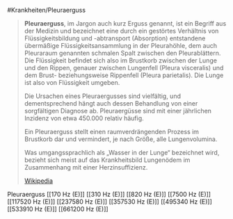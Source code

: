 #Krankheiten/Pleuraerguss

> **Pleuraerguss**, im Jargon auch kurz Erguss genannt, ist ein Begriff aus der Medizin und bezeichnet eine durch ein gestörtes Verhältnis von Flüssigkeitsbildung und -abtransport (Absorption) entstandene übermäßige Flüssigkeitsansammlung in der Pleurahöhle, dem auch Pleuraraum genannten schmalen Spalt zwischen den Pleurablättern. Die Flüssigkeit befindet sich also im Brustkorb zwischen der Lunge und den Rippen, genauer zwischen Lungenfell (Pleura visceralis) und dem Brust- beziehungsweise Rippenfell (Pleura parietalis). Die Lunge ist also von Flüssigkeit umgeben.
>
> Die Ursachen eines Pleuraergusses sind vielfältig, und dementsprechend hängt auch dessen Behandlung von einer sorgfältigen Diagnose ab. Pleuraergüsse sind mit einer jährlichen Inzidenz von etwa 450.000 relativ häufig.
>
> Ein Pleuraerguss stellt einen raumverdrängenden Prozess im Brustkorb dar und vermindert, je nach Größe, alle Lungenvolumina.
>
> Was umgangssprachlich als „Wasser in der Lunge“ bezeichnet wird, bezieht sich meist auf das Krankheitsbild Lungenödem im Zusammenhang mit einer Herzinsuffizienz.
>
> [Wikipedia](https://de.wikipedia.org/wiki/Pleuraerguss)

Pleuraerguss
[[170 Hz (E)]]
[[310 Hz (E)]]
[[820 Hz (E)]]
[[7500 Hz (E)]]
[[117520 Hz (E)]]
[[237580 Hz (E)]]
[[357530 Hz (E)]]
[[495340 Hz (E)]]
[[533910 Hz (E)]]
[[661200 Hz (E)]]